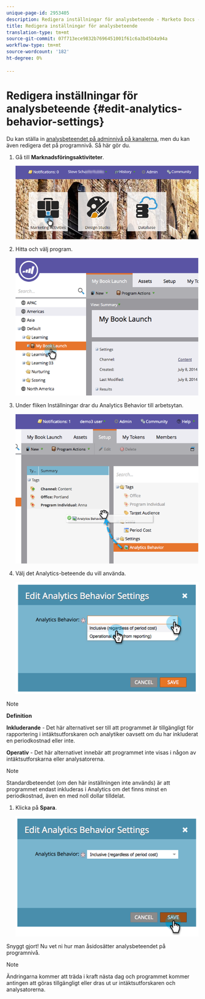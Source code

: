 ```yaml
---
unique-page-id: 2953405
description: Redigera inställningar för analysbeteende - Marketo Docs - Produktdokumentation
title: Redigera inställningar för analysbeteende
translation-type: tm+mt
source-git-commit: 07f713ece9832b7696451001f61c6a3b45b4a94a
workflow-type: tm+mt
source-wordcount: '182'
ht-degree: 0%

---
```



# Redigera inställningar för analysbeteende {#edit-analytics-behavior-settings}

Du kan ställa in [analysbeteendet på adminnivå på kanalerna](/help/marketo/product-docs/reporting/revenue-cycle-analytics/program-analytics/make-a-program-without-a-period-cost-available-in-revenue-explorer-and-analyzers.md), men du kan även redigera det på programnivå. Så här gör du.

1. Gå till **Marknadsföringsaktiviteter**.

   ![](assets/login-marketing-activities-2.png)

1. Hitta och välj program.

   ![](assets/image2014-9-24-11-3a40-3a57.png)

1. Under fliken Inställningar drar du Analytics Behavior till arbetsytan.

   ![](assets/image2014-9-24-11-3a41-3a2.png)

1. Välj det Analytics-beteende du vill använda.

   ![](assets/image2014-9-24-11-3a42-3a0.png)

>[!NOTE]
>
>**Definition**
>
>**Inkluderande**  - Det här alternativet ser till att programmet är tillgängligt för rapportering i intäktsutforskaren och analytiker oavsett om du har inkluderat en periodkostnad eller inte.
>
>**Operativ**  - Det här alternativet innebär att programmet inte visas i någon av intäktsutforskarna eller analysatorerna.

>[!NOTE]
>
>Standardbeteendet (om den här inställningen inte används) är att programmet endast inkluderas i Analytics om det finns minst en periodkostnad, även en med noll dollar tilldelat.

1. Klicka på **Spara**.

   ![](assets/image2014-9-24-11-3a42-3a6.png)

Snyggt gjort! Nu vet ni hur man åsidosätter analysbeteendet på programnivå.

>[!NOTE]
>
>Ändringarna kommer att träda i kraft nästa dag och programmet kommer antingen att göras tillgängligt eller dras ut ur intäktsutforskaren och analysatorerna.
